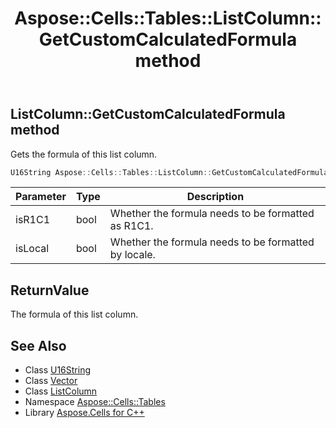 ﻿---
title: Aspose::Cells::Tables::ListColumn::GetCustomCalculatedFormula method
linktitle: GetCustomCalculatedFormula
second_title: Aspose.Cells for C++ API Reference
description: 'Aspose::Cells::Tables::ListColumn::GetCustomCalculatedFormula method. Gets the formula of this list column in C++.'
type: docs
weight: 1500
url: /cpp/aspose.cells.tables/listcolumn/getcustomcalculatedformula/
---
## ListColumn::GetCustomCalculatedFormula method


Gets the formula of this list column.

```cpp
U16String Aspose::Cells::Tables::ListColumn::GetCustomCalculatedFormula(bool isR1C1, bool isLocal)
```


| Parameter | Type | Description |
| --- | --- | --- |
| isR1C1 | bool | Whether the formula needs to be formatted as R1C1. |
| isLocal | bool | Whether the formula needs to be formatted by locale. |

## ReturnValue

The formula of this list column.

## See Also

* Class [U16String](../../../aspose.cells/u16string/)
* Class [Vector](../../../aspose.cells/vector/)
* Class [ListColumn](../)
* Namespace [Aspose::Cells::Tables](../../)
* Library [Aspose.Cells for C++](../../../)
